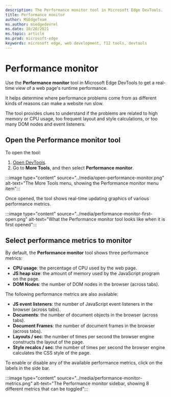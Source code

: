 ```yaml
---
description: The Performance monitor tool in Microsoft Edge DevTools.
title: Performance monitor
author: MSEdgeTeam
ms.author: msedgedevrel
ms.date: 10/20/2021
ms.topic: article
ms.prod: microsoft-edge
keywords: microsoft edge, web development, f12 tools, devtools
---
```

# Performance monitor

Use the **Performance monitor** tool in Microsoft Edge DevTools to get a real-time view of a web page's runtime performance.

It helps determine where performance problems come from as different kinds of reasons can make a website run slow.

The tool provides clues to understand if the problems are related to high memory or CPU usage, too frequent layout and style calculations, or too many DOM nodes and event listeners.

## Open the Performance monitor tool

To open the tool:

1. [Open DevTools](../open/index.md).
1. Go to **More Tools**, and then select **Performance monitor**.

:::image type="content" source="../media/open-performance-monitor.png" alt-text="The More Tools menu, showing the Performance monitor menu item":::

Once opened, the tool shows real-time updating graphics of various performance metrics.

:::image type="content" source="../media/performance-monitor-first-open.png" alt-text="What the Performance monitor tool looks like when it is first opened":::

## Select performance metrics to monitor

By default, the **Performance monitor** tool shows three performance metrics:

* **CPU usage**: the percentage of CPU used by the web page.
* **JS heap size**: the amount of memory used by the JavaScript program on the page.
* **DOM Nodes**: the number of DOM nodes in the browser (across tabs).

The following performance metrics are also available:

* **JS event listeners**: the number of JavaScript event listeners in the browser (across tabs).
* **Documents**: the number of document objects in the browser (across tabs).
* **Document Frames**: the number of document frames in the browser (across tabs).
* **Layouts / sec**: the number of times per second the browser engine constructs the layout of the page.
* **Style recalcs / sec**: the number of times per second the browser engine calculates the CSS style of the page.

To enable or disable any of the available performance metrics, click on the labels in the side bar.

:::image type="content" source="../media/performance-monitor-metrics.png" alt-text="The Performance monitor sidebar, showing 8 different metrics that can be toggled":::

